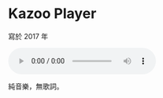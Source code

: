 # Kazoo Player

寫於 2017 年

<audio src="kazoo.m4a" controls>
Your browser does not support the audio element.
</audio>

純音樂，無歌詞。
